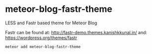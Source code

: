meteor-blog-fastr-theme
=======================

LESS and Fastr based theme for Meteor Blog

Fastr can be found at: http://fastr-demo.themes.kanishkkunal.in/
and: https://wordpress.org/themes/fastr

```
meteor add meteor-blog-fastr-theme
```